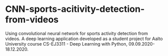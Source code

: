 # CNN-sports-acitivity-detection-from-videos
Using convolutional neural network for sports activity detection from videos. A deep learning application developed as a student project for Aalto University course CS-EJ3311 - Deep Learning with Python, 09.09.2020-18.12.2020.
